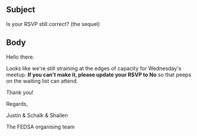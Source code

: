 ## Subject

Is your RSVP still correct? (the sequel)

## Body

Hello there.

Looks like we're still straining at the edges of capacity for Wednesday's meetup. **If you can't make it, please update your RSVP to No** so that peeps on the waiting list can attend.

Thank you!

Regards,

Justin & Schalk & Shailen

The FEDSA organising team
